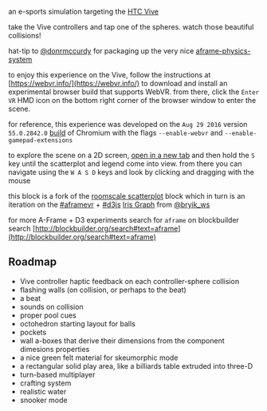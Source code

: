 an e-sports simulation targeting the [HTC Vive](https://en.wikipedia.org/wiki/HTC_Vive)

take the Vive controllers and tap one of the spheres.  watch those beautiful collisions!

hat-tip to [@donrmccurdy](https://twitter.com/donrmccurdy) for packaging up the very nice [aframe-physics-system](https://github.com/donmccurdy/aframe-physics-system)

to enjoy this experience on the Vive, follow the instructions at [https://webvr.info/](https://webvr.info/) to download and install an experimental browser build that supports WebVR.  from there, click the `Enter VR` HMD icon on the bottom right corner of the browser window to enter the scene.  

for reference, this experience was developed on the `Aug 29 2016` version `55.0.2842.0` [build](https://drive.google.com/drive/u/1/folders/0BzudLt22BqGRQUExYzVoLU5VT2c) of Chromium with the flags `--enable-webvr` and `--enable-gamepad-extensions`

to explore the scene on a 2D screen, [open in a new tab](http://bl.ocks.org/micahstubbs/raw/bef97f728381aca3f803a585581e7dbd) and then hold the `S` key until the scatterplot and legend come into view.  from there you can navigate using the `W A S D` keys and look by clicking and dragging with the mouse

this block is a fork of the [roomscale scatterplot](http://bl.ocks.org/micahstubbs/bef97f728381aca3f803a585581e7dbd) block which in turn is an iteration on the [#aframevr](https://twitter.com/search?q=%23aframevr) + [#d3js](https://twitter.com/search?q=%23d3js) [Iris Graph](http://bl.ocks.org/bryik/1a4d7eab9512400de3c03086f03016c8) from [@bryik_ws](https://twitter.com/bryik_ws)

for more A-Frame + D3 experiments 
search for `aframe` on blockbuilder search
[http://blockbuilder.org/search#text=aframe](http://blockbuilder.org/search#text=aframe)

## Roadmap

- Vive controller haptic feedback on each controller-sphere collision
- flashing walls (on collision, or perhaps to the beat)
- a beat
- sounds on collision
- proper pool cues
- octohedron starting layout for balls
- pockets
- wall a-boxes that derive their dimensions from the component dimesions properties
- a nice green felt material for skeumorphic mode
- a rectangular solid play area, like a billiards table extruded into three-D
- turn-based multiplayer
- crafting system
- realistic water
- snooker mode